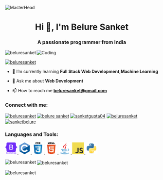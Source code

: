 ![MasterHead](https://user-images.githubusercontent.com/74038190/213910845-af37a709-8995-40d6-be59-724526e3c3d7.gif)


<h1 align="center">Hi 👋, I'm Belure Sanket</h1>
<h3 align="center">A passionate programmer from India</h3>
<img align="right" alt="Coding" width="400" src="https://cdn.dribbble.com/users/1162077/screenshots/3848914/programmer.gif">
<p align="left"> <img src="https://komarev.com/ghpvc/?username=beluresanket&label=Profile%20views&color=0e75b6&style=flat" alt="beluresanket" /> </p>

<p align="left"> <a href="https://twitter.com/beluresanket" target="blank"><img src="https://img.shields.io/twitter/follow/beluresanket?logo=twitter&style=for-the-badge" alt="beluresanket" /></a> </p>

- 🌱 I’m currently learning **Full Stack Web Development,Machine Learning**

- 💬 Ask me about **Web Development**

- 📫 How to reach me **beluresanket@gmail.com**

<h3 align="left">Connect with me:</h3>
<p align="left">
<a href="https://twitter.com/beluresanket" target="blank"><img align="center" src="https://raw.githubusercontent.com/rahuldkjain/github-profile-readme-generator/master/src/images/icons/Social/twitter.svg" alt="beluresanket" height="30" width="40" /></a>
<a href="https://www.linkedin.com/in/belure-sanket-155873246/" target="blank"><img align="center" src="https://raw.githubusercontent.com/rahuldkjain/github-profile-readme-generator/master/src/images/icons/Social/linked-in-alt.svg" alt="belure sanket" height="30" width="40" /></a>
<a href="https://instagram.com/sanketgupta04" target="blank"><img align="center" src="https://raw.githubusercontent.com/rahuldkjain/github-profile-readme-generator/master/src/images/icons/Social/instagram.svg" alt="sanketgupta04" height="30" width="40" /></a>
<a href="https://www.codechef.com/users/beluresanket" target="blank"><img align="center" src="https://cdn.jsdelivr.net/npm/simple-icons@3.1.0/icons/codechef.svg" alt="beluresanket" height="30" width="40" /></a>
<a href="https://www.leetcode.com/sanketbelure" target="blank"><img align="center" src="https://raw.githubusercontent.com/rahuldkjain/github-profile-readme-generator/master/src/images/icons/Social/leet-code.svg" alt="sanketbelure" height="30" width="40" /></a>
</p>

<h3 align="left">Languages and Tools:</h3>
<p align="left"> <a href="https://getbootstrap.com" target="_blank" rel="noreferrer"> <img src="https://raw.githubusercontent.com/devicons/devicon/master/icons/bootstrap/bootstrap-plain-wordmark.svg" alt="bootstrap" width="40" height="40"/> </a> <a href="https://www.cprogramming.com/" target="_blank" rel="noreferrer"> <img src="https://raw.githubusercontent.com/devicons/devicon/master/icons/c/c-original.svg" alt="c" width="40" height="40"/> </a> <a href="https://www.w3schools.com/css/" target="_blank" rel="noreferrer"> <img src="https://raw.githubusercontent.com/devicons/devicon/master/icons/css3/css3-original-wordmark.svg" alt="css3" width="40" height="40"/> </a> <a href="https://www.w3.org/html/" target="_blank" rel="noreferrer"> <img src="https://raw.githubusercontent.com/devicons/devicon/master/icons/html5/html5-original-wordmark.svg" alt="html5" width="40" height="40"/> </a> <a href="https://www.java.com" target="_blank" rel="noreferrer"> <img src="https://raw.githubusercontent.com/devicons/devicon/master/icons/java/java-original.svg" alt="java" width="40" height="40"/> </a> <a href="https://developer.mozilla.org/en-US/docs/Web/JavaScript" target="_blank" rel="noreferrer"> <img src="https://raw.githubusercontent.com/devicons/devicon/master/icons/javascript/javascript-original.svg" alt="javascript" width="40" height="40"/> </a> <a href="https://www.python.org" target="_blank" rel="noreferrer"> <img src="https://raw.githubusercontent.com/devicons/devicon/master/icons/python/python-original.svg" alt="python" width="40" height="40"/> </a> </p>

<p><img align="left" src="https://github-readme-stats.vercel.app/api/top-langs?username=beluresanket&show_icons=true&locale=en&layout=compact" alt="beluresanket" /></p>

<p>&nbsp;<img align="center" src="https://github-readme-stats.vercel.app/api?username=beluresanket&show_icons=true&locale=en" alt="beluresanket" /></p>

<p><img align="center" src="https://github-readme-streak-stats.herokuapp.com/?user=beluresanket&" alt="beluresanket" /></p>
